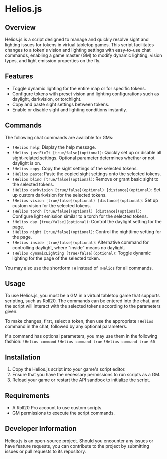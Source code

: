 # Helios.js

## Overview
Helios.js is a script designed to manage and quickly resolve sight and lighting issues for tokens in virtual tabletop games. This script facilitates changes to a token's vision and lighting settings with easy-to-use chat commands, enabling a game master (GM) to modify dynamic lighting, vision types, and light emission properties on the fly.

## Features
- Toggle dynamic lighting for the entire map or for specific tokens.
- Configure tokens with preset vision and lighting configurations such as daylight, darkvision, or torchlight.
- Copy and paste sight settings between tokens.
- Enable or disable sight and lighting conditions instantly.

## Commands
The following chat commands are available for GMs:

- `!Helios help`: Display the help message.
- `!Helios justFixIt [true/false](optional)`: Quickly set up or disable all sight-related settings. Optional parameter determines whether or not daylight is on.
- `!Helios copy`: Copy the sight settings of the selected tokens.
- `!Helios paste`: Paste the copied sight settings onto the selected tokens.
- `!Helios blind [true/false](optional)`: Remove or grant basic sight to the selected tokens.
- `!Helios darkvision [true/false](optional) [distance](optional)`: Set up custom darkvision for the selected tokens.
- `!Helios vision [true/false](optional) [distance](optional)`: Set up custom vision for the selected tokens.
- `!Helios torch [true/false](optional) [distance](optional)`: Configure light emission similar to a torch for the selected tokens.
- `!Helios day [true/false](optional)`: Control the daylight setting for the page.
- `!Helios night [true/false](optional)`: Control the nighttime setting for the page.
- `!Helios inside [true/false](optional)`: Alternative command for controlling daylight, where "inside" means no daylight.
- `!Helios dynamicLighting [true/false](optional)`: Toggle dynamic lighting for the page of the selected token.

You may also use the shortform `!H` instead of `!Helios` for all commands.

## Usage
To use Helios.js, you must be a GM in a virtual tabletop game that supports scripting, such as Roll20. The commands can be entered into the chat, and the script will interact with the selected tokens according to the parameters given.

To make changes, first, select a token, then use the appropriate `!Helios` command in the chat, followed by any optional parameters.

If a command has optional parameters, you may use them in the following fashion:
`!Helios command`
`!Helios command true`
`!Helios command true 60`

## Installation
1. Copy the Helios.js script into your game's script editor.
2. Ensure that you have the necessary permissions to run scripts as a GM.
3. Reload your game or restart the API sandbox to initialize the script.

## Requirements
- A Roll20 Pro account to use custom scripts.
- GM permissions to execute the script commands.

## Developer Information
Helios.js is an open-source project. Should you encounter any issues or have feature requests, you can contribute to the project by submitting issues or pull requests to its repository.
